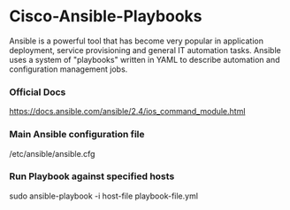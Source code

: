 # Cisco-Ansible-Playbooks

Ansible is a powerful tool that has become very popular in application deployment, service provisioning and general IT automation tasks. Ansible uses a system of "playbooks" written in YAML to describe automation and configuration management jobs.

### Official Docs
https://docs.ansible.com/ansible/2.4/ios_command_module.html

### Main Ansible configuration file 
/etc/ansible/ansible.cfg

### Run Playbook against specified hosts
sudo ansible-playbook -i host-file playbook-file.yml

### 
